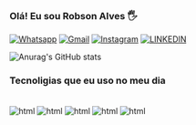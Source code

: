 ### Olá! Eu sou Robson Alves 🖐️
[![Whatsapp](https://img.shields.io/badge/WeChat-07C160?style=for-the-badge&logo=wechat&logoColor=white)](www.youtube.com)
[![Gmail](https://img.shields.io/badge/Gmail-D14836?style=for-the-badge&logo=gmail&logoColor=white)](www.youtube.com)
[![Instagram](https://img.shields.io/badge/Instagram-E4405F?style=for-the-badge&logo=instagram&logoColor=white)](www.youtube.com)
[![LINKEDIN](https://img.shields.io/badge/LinkedIn-0077B5?style=for-the-badge&logo=linkedin&logoColor=white)](www.youtube.com)

![Anurag's GitHub stats](https://github-readme-stats.vercel.app/api?username=robnoobx&show_icons=true&theme=radical)

### Tecnoligias que eu uso no meu dia

<div style="display: inline_block"><br/>
    <img align="center" alt="html" src="https://img.shields.io/badge/Eclipse-2C2255?style=for-the-badge&logo=eclipse&logoColor=white"/>
    <img align="center" alt="html" src="https://img.shields.io/badge/Eclipse-2C2255?style=for-the-badge&logo=eclipse&logoColor=white"/>
    <img align="center" alt="html" src="https://img.shields.io/badge/Eclipse-2C2255?style=for-the-badge&logo=eclipse&logoColor=white"/>
    <img align="center" alt="html" src="https://img.shields.io/badge/Eclipse-2C2255?style=for-the-badge&logo=eclipse&logoColor=white"/>
    <img align="center" alt="html" src="https://img.shields.io/badge/Eclipse-2C2255?style=for-the-badge&logo=eclipse&logoColor=white"/>
